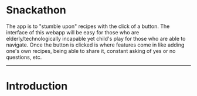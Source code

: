 # Snackathon
The app is to "stumble upon" recipes with the click of a button. The interface of this webapp will be easy for those who are elderly/technologically incapable yet child's play for those who are able to navigate. Once the button is clicked is where features come in like adding one's own recipes, being able to share it, constant asking of yes or no questions, etc.

---
# Introduction

